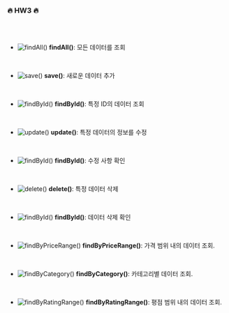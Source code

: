 ### 🔥 HW3 🔥

<br><br>

- ![findAll()](https://github.com/3rd-PARD-SERVER-PART/Server_Sungjin/raw/main/hw3/img/GetMapping:findAll.png) **findAll()**: 모든 데이터를 조회

  <br>

- ![save()](https://github.com/3rd-PARD-SERVER-PART/Server_Sungjin/raw/main/hw3/img/PostMapping.png) **save()**: 새로운 데이터 추가

  <br>

- ![findById()](https://github.com/3rd-PARD-SERVER-PART/Server_Sungjin/raw/main/hw3/img/GetMapping:findById.png) **findById()**: 특정 ID의 데이터 조회

  <br>

- ![update()](https://github.com/3rd-PARD-SERVER-PART/Server_Sungjin/raw/main/hw3/img/PatchMapping%20(4.0%20-%3E%203.5).png) **update()**: 특정 데이터의 정보를 수정

  <br>

- ![findById()](https://github.com/3rd-PARD-SERVER-PART/Server_Sungjin/raw/main/hw3/img/PatchMapping%20-2.png) **findById()**: 수정 사항 확인

  <br>

- ![delete()](https://github.com/3rd-PARD-SERVER-PART/Server_Sungjin/raw/main/hw3/img/DeleteMapping.png) **delete()**: 특정 데이터 삭제

  <br>

- ![findById()](https://github.com/3rd-PARD-SERVER-PART/Server_Sungjin/raw/main/hw3/img/DeleteMapping%20-%20%202.png) **findById()**: 데이터 삭제 확인

  <br>

- ![findByPriceRange()](https://github.com/3rd-PARD-SERVER-PART/Server_Sungjin/raw/main/hw3/img/findByPriceRange.png) **findByPriceRange()**: 가격 범위 내의 데이터 조회.

  <br>

- ![findByCategory()](https://github.com/3rd-PARD-SERVER-PART/Server_Sungjin/raw/main/hw3/img/findByCategory.png) **findByCategory()**: 카테고리별 데이터 조회.

  <br>

- ![findByRatingRange()](https://github.com/3rd-PARD-SERVER-PART/Server_Sungjin/raw/main/hw3/img/findByRatingRange.png) **findByRatingRange()**: 평점 범위 내의 데이터 조회.
